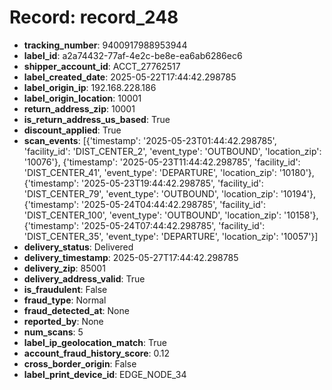 # Record: record_248

- **tracking_number**: 9400917988953944
- **label_id**: a2a74432-77af-4e2c-be8e-ea6ab6286ec6
- **shipper_account_id**: ACCT_27762517
- **label_created_date**: 2025-05-22T17:44:42.298785
- **label_origin_ip**: 192.168.228.186
- **label_origin_location**: 10001
- **return_address_zip**: 10001
- **is_return_address_us_based**: True
- **discount_applied**: True
- **scan_events**: [{'timestamp': '2025-05-23T01:44:42.298785', 'facility_id': 'DIST_CENTER_2', 'event_type': 'OUTBOUND', 'location_zip': '10076'}, {'timestamp': '2025-05-23T11:44:42.298785', 'facility_id': 'DIST_CENTER_41', 'event_type': 'DEPARTURE', 'location_zip': '10180'}, {'timestamp': '2025-05-23T19:44:42.298785', 'facility_id': 'DIST_CENTER_79', 'event_type': 'OUTBOUND', 'location_zip': '10194'}, {'timestamp': '2025-05-24T04:44:42.298785', 'facility_id': 'DIST_CENTER_100', 'event_type': 'OUTBOUND', 'location_zip': '10158'}, {'timestamp': '2025-05-24T07:44:42.298785', 'facility_id': 'DIST_CENTER_35', 'event_type': 'DEPARTURE', 'location_zip': '10057'}]
- **delivery_status**: Delivered
- **delivery_timestamp**: 2025-05-27T17:44:42.298785
- **delivery_zip**: 85001
- **delivery_address_valid**: True
- **is_fraudulent**: False
- **fraud_type**: Normal
- **fraud_detected_at**: None
- **reported_by**: None
- **num_scans**: 5
- **label_ip_geolocation_match**: True
- **account_fraud_history_score**: 0.12
- **cross_border_origin**: False
- **label_print_device_id**: EDGE_NODE_34